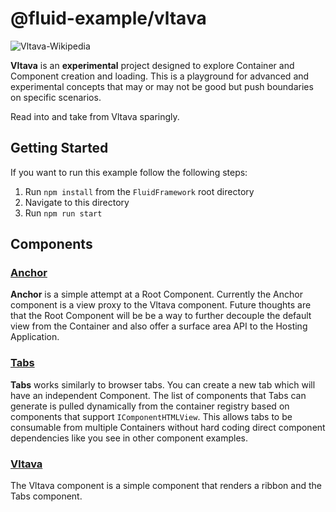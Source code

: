 # @fluid-example/vltava

![Vltava-Wikipedia](https://en.wikipedia.org/wiki/Vltava#/media/File:Prague_skyline_view.jpg)

**Vltava** is an **experimental** project designed to explore Container and Component creation and loading. This
is a playground for advanced and experimental concepts that may or may not be good but push boundaries on specific
scenarios.

Read into and take from Vltava sparingly.

## Getting Started

If you want to run this example follow the following steps:

1. Run `npm install` from the `FluidFramework` root directory
2. Navigate to this directory
3. Run `npm run start`

## Components

### [Anchor](./src/components/anchor/anchor.ts)

**Anchor** is a simple attempt at a Root Component. Currently the Anchor component is a view proxy to the Vltava component.
Future thoughts are that the Root Component will be be a way to further decouple the default view from the Container
and also offer a surface area API to the Hosting Application.

### [Tabs](./src/components/tabs/tabs.tsx)

**Tabs** works similarly to browser tabs. You can create a new tab which will have an independent Component.
The list of components that Tabs can generate is pulled dynamically from the container registry based on
components that support `IComponentHTMLView`. This allows tabs to be consumable from multiple Containers
without hard coding direct component dependencies like you see in other component examples.

### [Vltava](./src/components/vltava/vltava.tsx)

The Vltava component is a simple component that renders a ribbon and the Tabs component.
